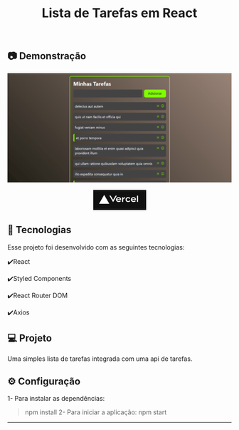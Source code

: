 <h1 align="center">
    Lista de Tarefas em React
</h1>

<br>

## :camera: Demonstração

<img alt="demonstração" title="readme" src="./public/gif/Animação.gif">

<p align="center">
  <a href="https://lista-de-tarefas-reactjs.vercel.app/" target="_blank">
    <img alt="Demo on Vercel" src="./public/gif/Screenshot_2.png">
  </a>
</p>

## :rocket: Tecnologias

Esse projeto foi desenvolvido com as seguintes tecnologias:

✔️React

✔️Styled Components

✔️React Router DOM

✔️Axios

## 💻 Projeto

Uma simples lista de tarefas integrada com uma api de tarefas.

## ⚙ Configuração

1- Para instalar as dependências:

> npm install
> 2- Para iniciar a aplicação:
> npm start

---
